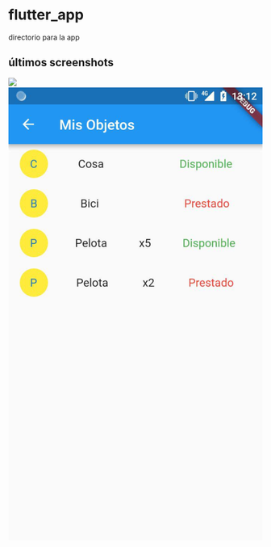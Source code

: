 # flutter_app
directorio para la app

## últimos screenshots

![](TheyLendMe/screenshots/home5.gif)
![](TheyLendMe/screenshots/my_objects1.jpg)
